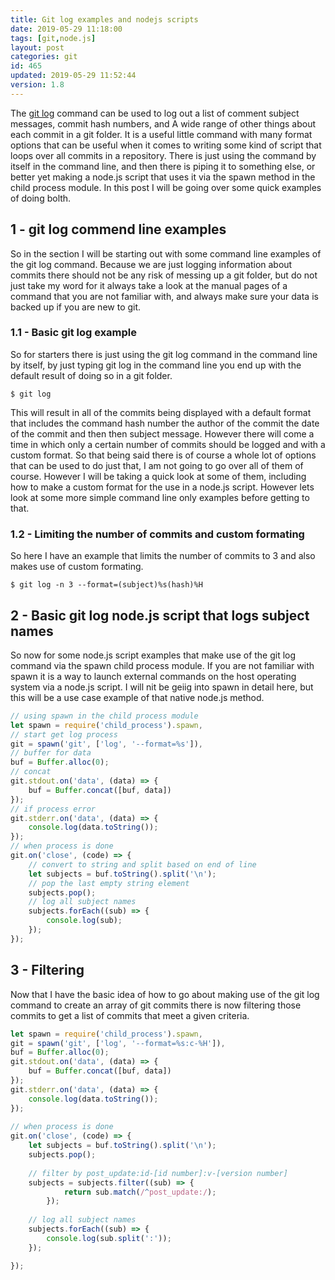 ```yaml
---
title: Git log examples and nodejs scripts
date: 2019-05-29 11:18:00
tags: [git,node.js]
layout: post
categories: git
id: 465
updated: 2019-05-29 11:52:44
version: 1.8
---
```


The [git log](https://git-scm.com/docs/git-log) command can be used to log out a list of comment subject messages, commit hash numbers, and A wide range of other things about each commit in a git folder. It is a useful little command with many format options that can be useful when it comes to writing some kind of script that loops over all commits in a repository. There is just using the command by itself in the command line, and then there is piping it to something else, or better yet making a node.js script that uses it via the spawn method in the child process module. In this post I will be going over some quick examples of doing bolth.

<!-- more -->

## 1 - git log commend line examples

So in the section I will be starting out with some command line examples of the git log command. Because we are just logging information about commits there should not be any risk of messing up a git folder, but do not just take my word for it always take a look at the manual pages of a command that you are not familiar with, and always make sure your data is backed up if you are new to git.

### 1.1 - Basic git log example

So for starters there is just using the git log command in the command line by itself, by just typing git log in the command line you end up with the default result of doing so in a git folder.

```
$ git log
```

This will result in all of the commits being displayed with a default format that includes the command hash number the author of the commit the date of the commit and then then subject message. However there will come a time in which only a certain number of commits should be logged and with a custom format. So that being said there is of course a whole lot of options that can be used to do just that, I am not going to go over all of them of course. However I will be taking a quick look at some of them, including how to make a custom format for the use in a node.js script. However lets look at some more simple command line only examples before getting to that.

### 1.2 - Limiting the number of commits and custom formating

So here I have an example that limits the number of commits to 3 and also makes use of custom formating.

```
$ git log -n 3 --format=(subject)%s(hash)%H 
```

## 2 - Basic git log node.js script that logs subject names

So now for some node.js script examples that make use of the git log command via the spawn child process module. If you are not familiar with spawn it is a way to launch external commands on the host operating system via a node.js script. I will nit be geiig into spawn in detail here, but this will be a use case example of that native node.js method.

```js
// using spawn in the child process module
let spawn = require('child_process').spawn,
// start get log process
git = spawn('git', ['log', '--format=%s']),
// buffer for data
buf = Buffer.alloc(0);
// concat
git.stdout.on('data', (data) => {
    buf = Buffer.concat([buf, data])
});
// if process error
git.stderr.on('data', (data) => {
    console.log(data.toString());
});
// when process is done
git.on('close', (code) => {
    // convert to string and split based on end of line
    let subjects = buf.toString().split('\n');
    // pop the last empty string element
    subjects.pop();
    // log all subject names
    subjects.forEach((sub) => {
        console.log(sub);
    });
});
```

## 3 - Filtering

Now that I have the basic idea of how to go about making use of the git log command to create an array of git commits there is now filtering those commits to get a list of commits that meet a given criteria.

```js
let spawn = require('child_process').spawn,
git = spawn('git', ['log', '--format=%s:c-%H']),
buf = Buffer.alloc(0);
git.stdout.on('data', (data) => {
    buf = Buffer.concat([buf, data])
});
git.stderr.on('data', (data) => {
    console.log(data.toString());
});
 
// when process is done
git.on('close', (code) => {
    let subjects = buf.toString().split('\n');
    subjects.pop();
 
    // filter by post_update:id-[id number]:v-[version number]
    subjects = subjects.filter((sub) => {
            return sub.match(/^post_update:/);
        });
 
    // log all subject names
    subjects.forEach((sub) => {
        console.log(sub.split(':'));
    });

});
```